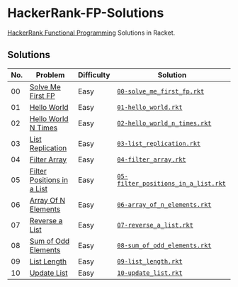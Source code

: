 # HackerRank-FP-Solutions

[HackerRank Functional Programming](https://www.hackerrank.com/domains/fp) Solutions in Racket.

## Solutions

| No. | Problem                                                                                           | Difficulty | Solution                                                                       |
| --- | ------------------------------------------------------------------------------------------------- | ---------- | ------------------------------------------------------------------------------ |
| 00  | [Solve Me First FP](https://www.hackerrank.com/challenges/fp-solve-me-first)                      | Easy       | [`00-solve_me_first_fp.rkt`](./src/00-solve_me_first_fp.rkt)                   |
| 01  | [Hello World](https://www.hackerrank.com/challenges/fp-hello-world)                               | Easy       | [`01-hello_world.rkt`](./src/01-hello_world.rkt)                               |
| 02  | [Hello World N Times](https://www.hackerrank.com/challenges/fp-hello-world-n-times)               | Easy       | [`02-hello_world_n_times.rkt`](./src/02-hello_world_n_times.rkt)               |
| 03  | [List Replication](https://www.hackerrank.com/challenges/fp-list-replication)                     | Easy       | [`03-list_replication.rkt`](./src/03-list_replication.rkt)                     |
| 04  | [Filter Array](https://www.hackerrank.com/challenges/fp-filter-array)                             | Easy       | [`04-filter_array.rkt`](./src/04-filter_array.rkt)                             |
| 05  | [Filter Positions in a List](https://www.hackerrank.com/challenges/fp-filter-positions-in-a-list) | Easy       | [`05-filter_positions_in_a_list.rkt`](./src/05-filter_positions_in_a_list.rkt) |
| 06  | [Array Of N Elements](https://www.hackerrank.com/challenges/fp-array-of-n-elements)               | Easy       | [`06-array_of_n_elements.rkt`](./src/06-array_of_n_elements.rkt)               |
| 07  | [Reverse a List](https://www.hackerrank.com/challenges/fp-reverse-a-list)                         | Easy       | [`07-reverse_a_list.rkt`](./src/07-reverse_a_list.rkt)                         |
| 08  | [Sum of Odd Elements](https://www.hackerrank.com/challenges/fp-sum-of-odd-elements)               | Easy       | [`08-sum_of_odd_elements.rkt`](./src/08-sum_of_odd_elements.rkt)               |
| 09  | [List Length](https://www.hackerrank.com/challenges/fp-list-length)                               | Easy       | [`09-list_length.rkt`](./src/09-list_length.rkt)                               |
| 10  | [Update List](https://www.hackerrank.com/challenges/fp-update-list)                               | Easy       | [`10-update_list.rkt`](./src/10-update_list.rkt)                               |

